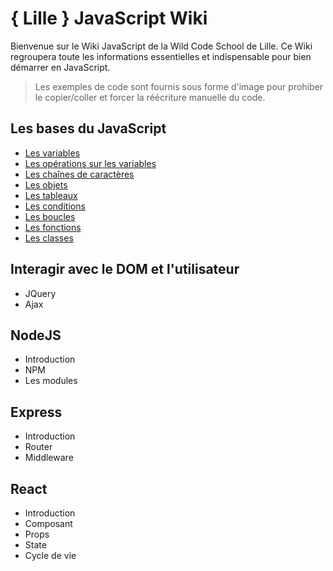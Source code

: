 # { Lille } JavaScript Wiki

Bienvenue sur le Wiki JavaScript de la Wild Code School de Lille. Ce Wiki regroupera toute les informations essentielles et indispensable pour bien démarrer en JavaScript.

> Les exemples de code sont fournis sous forme d'image pour prohiber le copier/coller et forcer la réécriture manuelle du code.

## Les bases du JavaScript

* [Les variables](./md/basics/Les_Variables.md)
* [Les opérations sur les variables](./md/basics/Les_operations_sur_les_variables.md)
* [Les chaînes de caractères](./md/basics/Les_chaines_de_characteres.md)
* [Les objets](./md/basics/Les_objets.md)
* [Les tableaux](./md/basics/Les_tableaux.md)
* [Les conditions](./md/basics/Les_conditions.md)
* [Les boucles](./md/basics/Les_boucles.md)
* [Les fonctions](./md/basics/Les_fonctions.md)
* [Les classes](./md/basics/Les_classes.md)

## Interagir avec le DOM et l'utilisateur

* JQuery
* Ajax

## NodeJS

* Introduction
* NPM
* Les modules

## Express

* Introduction
* Router
* Middleware

## React

* Introduction
* Composant
* Props
* State
* Cycle de vie
